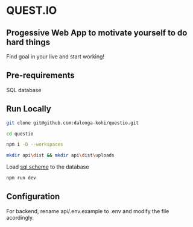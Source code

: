 # QUEST.IO
 
## Progessive Web App to motivate yourself to do hard things
 
Find goal in your live and start working!
 
## Pre-requirements
 
SQL database
 
## Run Locally
 
```bash
git clone git@github.com:dalonga-kohi/questio.git
```
```bash
cd questio
```
```bash
npm i -D --workspaces
```
```bash
mkdir api\dist && mkdir api\dist\uploads
```
Load [sql scheme](https://github.com/dalonga-kohi/questio/blob/master/api/questio.sql) to the database
 
```bash
npm run dev
```
## Configuration
For backend, rename api/.env.example to .env and modify the file acordingly.
